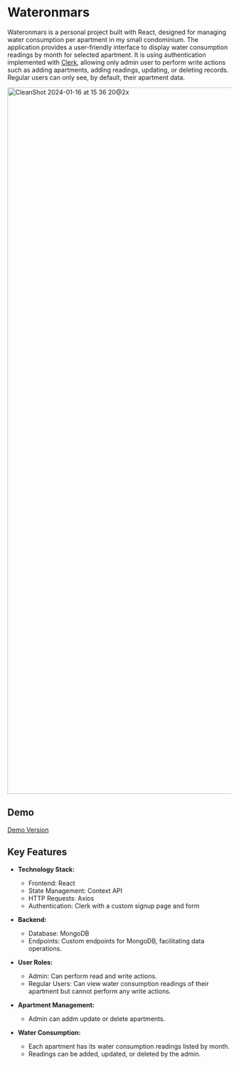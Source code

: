 # Wateronmars
Wateronmars is a personal project built with React, designed for managing water consumption per apartment in my small condominium. The application provides a user-friendly interface to display water consumption readings by month for selected apartment.
It is using authentication implemented with [Clerk](https://clerk.com), allowing only admin user to perform write actions such as adding apartments, adding readings, updating, or deleting records. Regular users can only see, by default, their apartment data.


<img width="1589" alt="CleanShot 2024-01-16 at 15 36 20@2x" src="https://github.com/gabsy/wateronmars/assets/871700/0615241e-f6ee-4198-9d47-65a432fcd4a1">



## Demo

[Demo Version](https://demo.marte30.online/)


## Key Features

- **Technology Stack:**
  - Frontend: React
  - State Management: Context API
  - HTTP Requests: Axios
  - Authentication: Clerk with a custom signup page and form

- **Backend:**
  - Database: MongoDB
  - Endpoints: Custom endpoints for MongoDB, facilitating data operations.

- **User Roles:**
  - Admin: Can perform read and write actions.
  - Regular Users: Can view water consumption readings of their apartment but cannot perform any write actions.

- **Apartment Management:**
  - Admin can addm update or delete apartments.

- **Water Consumption:**
  - Each apartment has its water consumption readings listed by month.
  - Readings can be added, updated, or deleted by the admin.
